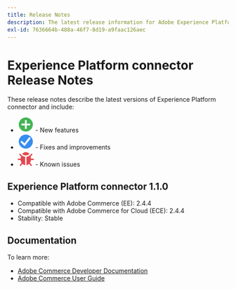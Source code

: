 ```yaml
---
title: Release Notes
description: The latest release information for Adobe Experience Platform connector from Adobe Commerce.
exl-id: 7636664b-488a-46f7-8d19-a9faac126aec
---
```

# Experience Platform connector Release Notes

These release notes describe the latest versions of Experience Platform connector and include:

* ![New](../assets/new.svg) - New features
* ![Fix](../assets/fix.svg) - Fixes and improvements
* ![Bug](../assets/bug.svg) - Known issues

## Experience Platform connector 1.1.0

* Compatible with Adobe Commerce (EE): 2.4.4
* Compatible with Adobe Commerce for Cloud (ECE): 2.4.4
* Stability: Stable

## Documentation

To learn more:

* [Adobe Commerce Developer Documentation](https://devdocs.magento.com/)
* [Adobe Commerce User Guide](https://docs.magento.com/user-guide/)
